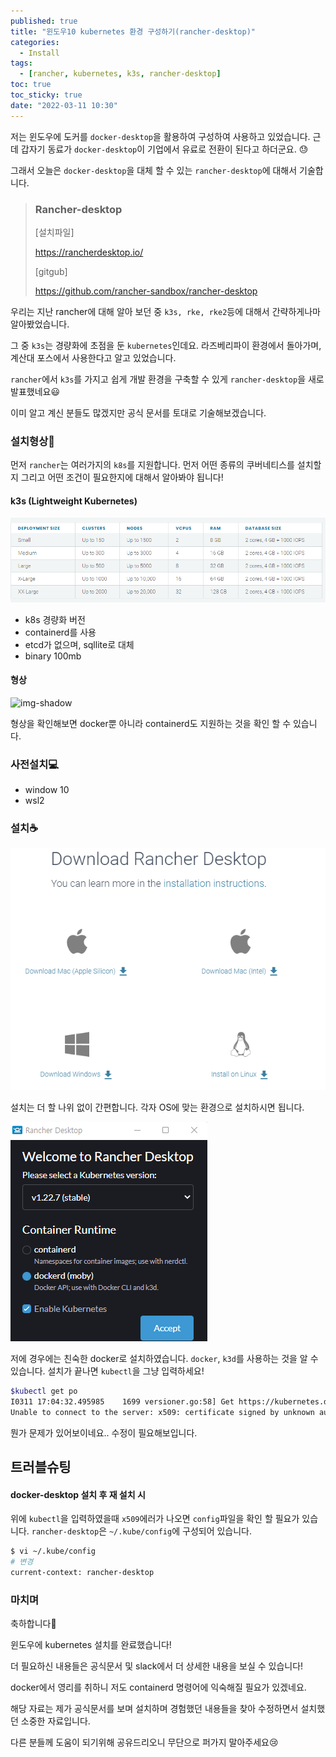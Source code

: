 ```yaml
---
published: true
title: "윈도우10 kubernetes 환경 구성하기(rancher-desktop)"
categories:
  - Install
tags:
  - [rancher, kubernetes, k3s, rancher-desktop]
toc: true
toc_sticky: true
date: "2022-03-11 10:30"
---
```


저는 윈도우에 도커를 `docker-desktop`을 활용하여 구성하여 사용하고 있었습니다. 근데 갑자기 동료가 `docker-desktop`이 기업에서 유료로 전환이 된다고 하더군요. :sweat:

그래서 오늘은 `docker-desktop`을 대체 할 수 있는 `rancher-desktop`에 대해서 기술합니다.

> ### Rancher-desktop
>
> [설치파일]
>
> https://rancherdesktop.io/
>
> [gitgub]
>
> https://github.com/rancher-sandbox/rancher-desktop

우리는 지난 rancher에 대해 알아 보던 중 `k3s, rke, rke2`등에 대해서 간략하게나마 알아봤었습니다.

그 중 `k3s`는 경량화에 초점을 둔 `kubernetes`인데요. 라즈베리파이 환경에서 돌아가며, 계산대 포스에서 사용한다고 알고 있었습니다.

`rancher`에서 `k3s`를 가지고 쉽게 개발 환경을 구축할 수 있게 `rancher-desktop`을 새로 발표했네요:smiley:

이미 알고 계신 분들도 많겠지만 공식 문서를 토대로 기술해보겠습니다.

### 설치형상:memo:

먼저 `rancher`는 여러가지의 `k8s`를 지원합니다. 먼저 어떤 종류의 쿠버네티스를 설치할 지 그리고 어떤 조건이 필요한지에 대해서 알아봐야 됩니다!

#### k3s (Lightweight Kubernetes)

![image-20220121104358130](../../../assets/images/posts/2022-01-21-post-install-rke/image-20220121104358130.png)

- k8s 경량화 버전
- containerd를 사용
- etcd가 없으며, sqllite로 대체
- binary 100mb

#### 형상

![img-shadow](https://rancherdesktop.io/images/how-it-works-rancher-desktop.svg)

형상을 확인해보면 docker뿐 아니라 containerd도 지원하는 것을 확인 할 수 있습니다.

### 사전설치:computer:

- window 10
- wsl2

### 설치:coffee:

![image-20220311171910712](../../../assets/images/posts/2022-03-11-post-install-rancher-desktop/image-20220311171910712.png)

설치는 더 할 나위 없이 간편합니다. 각자 OS에 맞는 환경으로 설치하시면 됩니다.

![image-20220311172057547](../../../assets/images/posts/2022-03-11-post-install-rancher-desktop/image-20220311172057547.png)

저에 경우에는 친숙한 docker로 설치하였습니다. `docker`, `k3d`를 사용하는 것을 알 수 있습니다. 설치가 끝나면 `kubectl`을 그냥 입력하세요!

```bash
$kubectl get po
I0311 17:04:32.495985    1699 versioner.go:58] Get https://kubernetes.docker.internal:6443/version?timeout=5s: x509: certificate signed by unknown authority
Unable to connect to the server: x509: certificate signed by unknown authority
```

뭔가 문제가 있어보이네요.. 수정이 필요해보입니다.

## 트러블슈팅

#### docker-desktop 설치 후 재 설치 시

위에 `kubectl`을 입력하였을때 `x509`에러가 나오면 `config`파일을 확인 할 필요가 있습니다. `rancher-desktop`은 `~/.kube/config`에 구성되어 있습니다.

```bash
$ vi ~/.kube/config
# 변경
current-context: rancher-desktop
```

### 마치며

축하합니다:tada:

윈도우에 kubernetes 설치를 완료했습니다!

더 필요하신 내용들은 공식문서 및 slack에서 더 상세한 내용을 보실 수 있습니다!

docker에서 영리를 취하니 저도 containerd 명령어에 익숙해질 필요가 있겠네요.

해당 자료는 제가 공식문서를 보며 설치하며 경험했던 내용들을 찾아 수정하면서 설치했던 소중한 자료입니다.

다른 분들께 도움이 되기위해 공유드리오니 무단으로 퍼가지 말아주세요:cry:

